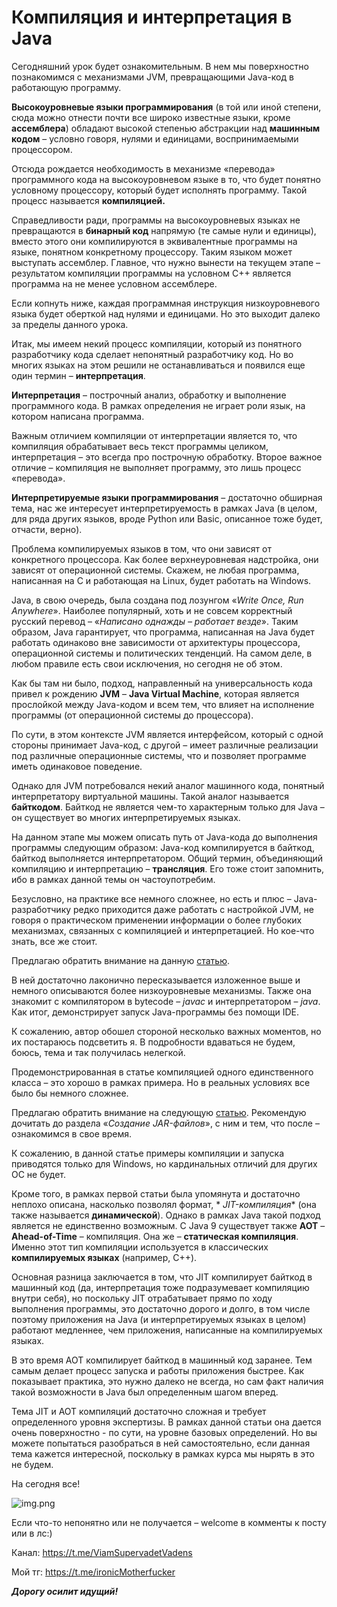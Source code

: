 # Компиляция и интерпретация в Java

Сегодняшний урок будет ознакомительным. В нем мы поверхностно познакомимся с механизмами JVM, превращающими Java-код в
работающую программу.

**Высокоуровневые языки программирования** (в той или иной степени, сюда можно отнести почти все широко известные языки,
кроме **ассемблера**) обладают высокой степенью абстракции над **машинным кодом** – условно говоря, нулями и единицами,
воспринимаемыми процессором.

Отсюда рождается необходимость в механизме «перевода» программного кода на высокоуровневом языке в то, что будет понятно
условному процессору, который будет исполнять программу. Такой процесс называется **компиляцией.**

Справедливости ради, программы на высокоуровневых языках не превращаются в **бинарный код** напрямую (те самые нули и
единицы), вместо этого они компилируются в эквивалентные программы на языке, понятном конкретному процессору. Таким
языком может выступать ассемблер. Главное, что нужно вынести на текущем этапе – результатом компиляции программы на
условном C++ является программа на не менее условном ассемблере.

Если копнуть ниже, каждая программная инструкция низкоуровневого языка будет оберткой над нулями и единицами. Но это
выходит далеко за пределы данного урока.

Итак, мы имеем некий процесс компиляции, который из понятного разработчику кода сделает непонятный разработчику код. Но
во многих языках на этом решили не останавливаться и появился еще один термин – **интерпретация**.

**Интерпретация** – построчный анализ, обработку и выполнение программного кода. В рамках определения не играет роли
язык, на котором написана программа.

Важным отличием компиляции от интерпретации является то, что компиляция обрабатывает весь текст программы целиком,
интерпретация – это всегда про построчную обработку. Второе важное отличие – компиляция не выполняет программу, это лишь
процесс «перевода».

**Интерпретируемые языки программирования** – достаточно обширная тема, нас же интересует интерпретируемость в рамках
Java (в целом, для ряда других языков, вроде Python или Basic, описанное тоже будет, отчасти, верно).

Проблема компилируемых языков в том, что они зависят от конкретного процессора. Как более верхнеуровневая надстройка,
они зависят от операционной системы. Скажем, не любая программа, написанная на C и работающая на Linux, будет работать
на Windows.

Java, в свою очередь, была создана под лозунгом «*Write Once, Run Anywhere*». Наиболее популярный, хоть и не совсем
корректный русский перевод – «*Написано однажды – работает везде*». Таким образом, Java гарантирует, что программа,
написанная на Java будет работать одинаково вне зависимости от архитектуры процессора, операционной системы и
политических тенденций. На самом деле, в любом правиле есть свои исключения, но сегодня не об этом.

Как бы там ни было, подход, направленный на универсальность кода привел к рождению **JVM** – **Java Virtual Machine**,
которая является прослойкой между Java-кодом и всем тем, что влияет на исполнение программы (от операционной системы до
процессора).

По сути, в этом контексте JVM является интерфейсом, который с одной стороны принимает Java-код, с другой – имеет
различные реализации под различные операционные системы, что и позволяет программе иметь одинаковое поведение.

Однако для JVM потребовался некий аналог машинного кода, понятный интерпретатору виртуальной машины. Такой аналог
называется **байткодом**. Байткод не является чем-то характерным только для Java – он существует во многих
интерпретируемых языках.

На данном этапе мы можем описать путь от Java-кода до выполнения программы следующим образом: Java-код компилируется в
байткод, байткод выполняется интерпретатором. Общий термин, объединяющий компиляцию и интерпретацию – **трансляция**.
Его тоже стоит запомнить, ибо в рамках данной темы он частоупотребим.

Безусловно, на практике все немного сложнее, но есть и плюс – Java-разработчику редко приходится даже работать с
настройкой JVM, не говоря о практическом применении информации о более глубоких механизмах, связанных с компиляцией и
интерпретацией. Но кое-что знать, все же стоит.

Предлагаю обратить внимание на
данную [статью](https://javarush.com/groups/posts/2256-kompiljacija-i-ispolnenie-java-prilozheniy-pod-kapotom).

В ней достаточно лаконично пересказывается изложенное выше и немного описываются более низкоуровневые механизмы. Также
она знакомит с компилятором в bytecode – *javac* и интерпретатором – *java*. Как итог, демонстрирует запуск
Java-программы без помощи IDE.

К сожалению, автор обошел стороной несколько важных моментов, но их постараюсь подсветить я. В подробности вдаваться не
будем, боюсь, тема и так получилась нелегкой.

Продемонстрированная в статье компиляцией одного единственного класса – это хорошо в рамках примера. Но в реальных
условиях все было бы немного сложнее.

Предлагаю обратить внимание на следующую [статью](https://javarush.com/groups/posts/2318-kompiljacija-v-java).
Рекомендую дочитать до раздела «*Создание JAR-файлов*», с ним и тем, что после – ознакомимся в свое время.

К сожалению, в данной статье примеры компиляции и запуска приводятся только для Windows, но кардинальных отличий для
других ОС не будет.

Кроме того, в рамках первой статьи была упомянута и достаточно неплохо описана, насколько позволял формат, *
*JIT-компиляция** (она также называется **динамической**). Однако в рамках Java такой подход является не единственно
возможным. С Java 9 существует также **AOT** – **Ahead-of-Time** – компиляция. Она же – **статическая компиляция**.
Именно этот тип компиляции используется в классических **компилируемых языках** (например, C++).

Основная разница заключается в том, что JIT компилирует байткод в машинный код (да, интерпретация тоже подразумевает
компиляцию внутри себя), но поскольку JIT отрабатывает прямо по ходу выполнения программы, это достаточно дорого и
долго, в том числе поэтому приложения на Java (и интерпретируемых языках в целом) работают медленнее, чем приложения,
написанные на компилируемых языках.

В это время AOT компилирует байткод в машинный код заранее. Тем самым делает процесс запуска и работы приложения
быстрее. Как показывает практика, это нужно далеко не всегда, но сам факт наличия такой возможности в Java был
определенным шагом вперед.

Тема JIT и AOT компиляций достаточно сложная и требует определенного уровня экспертизы. В рамках данной статьи она
дается очень поверхностно - по сути, на уровне базовых определений. Но вы можете попытаться разобраться в ней
самостоятельно, если данная тема кажется интересной, поскольку в рамках курса мы нырять в это не будем.

На сегодня все!

![img.png](../../../commonmedia/justTheoryFooter.png)

Если что-то непонятно или не получается – welcome в комменты к посту или в лс:)

Канал: https://t.me/ViamSupervadetVadens

Мой тг: https://t.me/ironicMotherfucker

***Дорогу осилит идущий!***